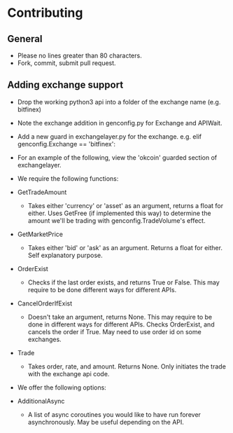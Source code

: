 Contributing
============

General
-------

-   Please no lines greater than 80 characters.
-   Fork, commit, submit pull request.

Adding exchange support
-----------------------

-   Drop the working python3 api into a folder of the exchange name
    (e.g. bitfinex)
-   Note the exchange addition in genconfig.py for Exchange and APIWait.
-   Add a new guard in exchangelayer.py for the exchange. e.g. elif
    genconfig.Exchange == 'bitfinex':
-   For an example of the following, view the 'okcoin' guarded section
    of exchangelayer.

-   We require the following functions:
-   GetTradeAmount
    -   Takes either 'currency' or 'asset' as an argument, returns a
        float for either. Uses GetFree (if implemented this way) to
        determine the amount we'll be trading with
        genconfig.TradeVolume's effect.
-   GetMarketPrice
    -   Takes either 'bid' or 'ask' as an argument. Returns a float for
        either. Self explanatory purpose.
-   OrderExist
    -   Checks if the last order exists, and returns True or False. This
        may require to be done different ways for different APIs.
-   CancelOrderIfExist
    -   Doesn't take an argument, returns None. This may require to be
        done in different ways for different APIs. Checks OrderExist,
        and cancels the order if True. May need to use order id on some
        exchanges.
-   Trade
    -   Takes order, rate, and amount. Returns None. Only initiates the
        trade with the exchange api code.

-   We offer the following options:
-   AdditionalAsync
    -   A list of async coroutines you would like to have run forever
        asynchronously. May be useful depending on the API.
